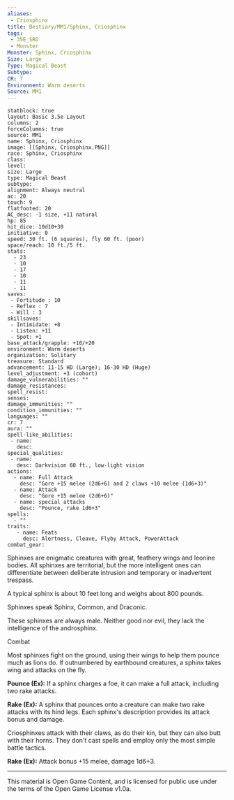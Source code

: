 ```yaml
---
aliases:
 - Criosphinx
title: Bestiary/MM1/Sphinx, Criosphinx
tags: 
 - 35E_SRD
 - Monster
Monster: Sphinx, Criosphinx
Size: Large
Type: Magical Beast
Subtype: 
CR: 7
Environnent: Warm deserts
Source: MM1
---
```


```statblock
statblock: true
layout: Basic 3.5e Layout
columns: 2
forceColumns: true
source: MM1 
name: Sphinx, Criosphinx
image: [[Sphinx, Criosphinx.PNG]]
race: Sphinx, Criosphinx
class: 
level: 
size: Large
type: Magical Beast
subtype: 
alignment: Always neutral
ac: 20
touch: 9
flatfooted: 20
AC_desc: -1 size, +11 natural
hp: 85
hit_dice: 10d10+30
initiative: 0
speed: 30 ft. (6 squares), fly 60 ft. (poor)
space/reach: 10 ft./5 ft.
stats:
  - 23
  - 10
  - 17
  - 10
  - 11
  - 11
saves:
 - Fortitude : 10
 - Reflex : 7
 - Will : 3
skillsaves:
 - Intimidate: +8
 - Listen: +11
 - Spot: +1
base_attack/grapple: +10/+20
environment: Warm deserts
organization: Solitary
treasure: Standard
advancement: 11-15 HD (Large); 16-30 HD (Huge)
level_adjustment: +3 (cohort)
damage_vulnerabilities: ""
damage_resistances: 
spell_resist: 
senses: 
damage_immunities: ""
condition_immunities: ""
languages: ""
cr: 7
aura: ""
spell-like_abilities:
 - name: 
   desc: 
special_qualities:
 - name:
   desc: Darkvision 60 ft., low-light vision
actions:
  - name: Full Attack
    desc: "Gore +15 melee (2d6+6) and 2 claws +10 melee (1d6+3)"
  - name: Attack
    desc: "Gore +15 melee (2d6+6)"
  - name: special attacks
    desc: "Pounce, rake 1d6+3"
spells:
  - ""
traits:
   - name: Feats
     desc: Alertness, Cleave, Flyby Attack, PowerAttack
combat_gear:  
```


Sphinxes are enigmatic creatures with great, feathery wings and leonine bodies. All sphinxes are territorial, but the more intelligent ones can differentiate between deliberate intrusion and temporary or inadvertent trespass.

A typical sphinx is about 10 feet long and weighs about 800 pounds.

Sphinxes speak Sphinx, Common, and Draconic.

These sphinxes are always male. Neither good nor evil, they lack the intelligence of the androsphinx.

Combat

Most sphinxes fight on the ground, using their wings to help them pounce much as lions do. If outnumbered by earthbound creatures, a sphinx takes wing and attacks on the fly.


**Pounce (Ex):** If a sphinx charges a foe, it can make a full attack, including two rake attacks.


**Rake (Ex):** A sphinx that pounces onto a creature can make two rake attacks with its hind legs. Each sphinx's description provides its attack bonus and damage.

Criosphinxes attack with their claws, as do their kin, but they can also butt with their horns. They don't cast spells and employ only the most simple battle tactics.


**Rake (Ex):** Attack bonus +15 melee, damage 1d6+3.

---

This material is Open Game Content, and is licensed for public use under the terms of the Open Game License v1.0a.
